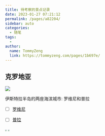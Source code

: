 ```yaml
---
title: 待考察的景点记录
date: 2023-01-27 07:21:12
permalink: /pages/a82204/
sidebar: auto
categories:
  - 随笔
tags:
  - 
author: 
  name: TommyZeng
  link: https://tommyzeng.com/pages/1b697e/
---
```




## 克罗地亚

![](https://gcore.jsdelivr.net/gh/TommyZeng777/picgo/img/202301271151189.jpg)

伊斯特拉半岛的两座海滨城市: 罗维尼和普拉<!-- more -->

- [ ] [罗维尼](https://baike.baidu.com/item/%E7%BD%97%E7%BB%B4%E5%B0%BC/2435906?fr=aladdin) 

- [ ] [普拉](https://baike.baidu.com/item/%E6%99%AE%E6%8B%89/17568578?fr=aladdin) 



<img src="https://gcore.jsdelivr.net/gh/TommyZeng777/picgo/img/202301271115354.png" style="zoom: 33%;" />
<img src="https://gcore.jsdelivr.net/gh/TommyZeng777/picgo/img/202301271122154.png" style="zoom: 33%;" />